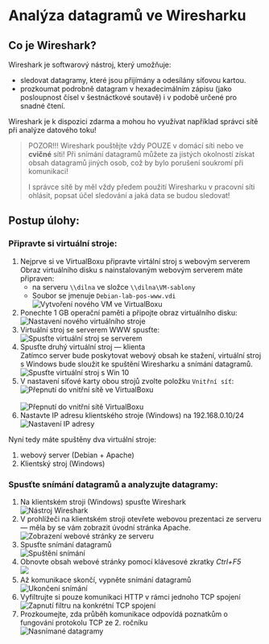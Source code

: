 # Analýza datagramů ve Wiresharku

## Co je Wireshark?

Wireshark je softwarový nástroj, který umožňuje:
- sledovat datagramy, které jsou přijímány a odesílány síťovou kartou.
- prozkoumat podrobně datagram v hexadecimálním zápisu (jako posloupnost čísel v šestnáctkové soutavě) i v&nbsp;podobě určené pro snadné čtení.

Wireshark je k&nbsp;dispozici zdarma a mohou ho využívat například správci sítě při analýze datového toku!

> POZOR!!! Wireshark pouštějte vždy POUZE v&nbsp;domácí síti nebo ve **cvičné** síti! Při snímání datagramů můžete za jistých okolností získat obsah datagramů jiných osob, což by bylo porušení soukromí při komunikaci!
>
> I&nbsp;správce sítě by měl vždy předem použití Wiresharku v&nbsp;pracovní síti ohlásit, popsat účel sledování a jaká data se budou sledovat!

## Postup úlohy:

### Připravte si virtuální stroje:
1. Nejprve si ve VirtualBoxu připravte virtální stroj s&nbsp;webovým serverem<br />
    Obraz virtuálního disku s&nbsp;nainstalovaným webovým serverem máte připraven:<br />
    - na serveru `\\dilna` ve složce `\\dilna\VM-sablony`
    - Soubor se jmenuje `Debian-lab-pos-www.vdi`
    <br />![Vytvoření nového VM ve VirtualBoxu](img/wireshark_01_vbox-new.png)
1. Ponechte 1&nbsp;GB operační paměti a připojte obraz virtuálního disku:<br />
    ![Nastavení nového virtuálního stroje](img/wireshark_02_vbox-create.png)
1. Virtuální stroj se serverem WWW spusťte:
    <br />![Spusťte virtuální stroj se serverem](img/wireshark_03_vbox-run.png)
1. Spusťte druhý virtuální stroj &mdash; klienta<br />
    Zatímco server bude poskytovat webový obsah ke stažení, virtuální stroj s&nbsp;Windows bude sloužit ke spuštění Wiresharku a snímání datagramů.<br />![Spusťte virtuální stroj s Win 10](img/wireshark_04_win10lab.png)
1. V&nbsp;nastavení síťové karty obou strojů zvolte položku `Vnitřní síť`:<br />![Přepnutí do vnitřní sítě ve VirtualBoxu](img/wireshark_05_nastaveni.png)<br />
    <br />![Přepnutí do vnitřní sítě VirtualBoxu](img/wireshark_060_vnitrni-sit.png)
1. Nastavte IP adresu klientského stroje (Windows) na 192.168.0.10/24<br />![Nastavení IP adresy](img/wireshark_070_ip-adresa.png)


Nyní tedy máte spuštěny dva virtuální stroje:
1. webový server (Debian + Apache)
2. Klientský stroj (Windows)

### Spusťte snímání datagramů a analyzujte datagramy:
1. Na klientském stroji (Windows) spusťte Wireshark<br />![Nástroj Wireshark](img/wireshark_080_wireshark.png)
1. V&nbsp;prohlížeči na klientském stroji otevřete webovou prezentaci ze serveru &mdash; měla by se vám zobrazit úvodní stránka Apache.<br />![Zobrazení webové stránky ze serveru](img/wireshark_090_over-web.png)
1. Spusťte snímání datagramů<br />![Spuštění snímání](img/wireshark_100_spust-snimani.png)
1. Obnovte obsah webové stránky pomocí klávesové zkratky _Ctrl+F5_<br />![](img/wireshark_110_obnov-web.png)
1. Až komunikace skončí, vypněte snímání datagramů<br />![Ukončení snímání](img/wireshark_120_ukonci-snimani.png)
1. Vyfiltrujte si pouze komunikaci HTTP v&nbsp;rámci jednoho TCP spojení<br />![Zapnutí filtru na konkrétní TCP spojení](img/wireshark_130_filtr.png)
1. Prozkoumejte, zda průběh komunikace odpovídá poznatkům o fungování protokolu TCP ze 2. ročníku<br />![Nasnímané datagramy](img/wireshark_140_nasnimano.png)
